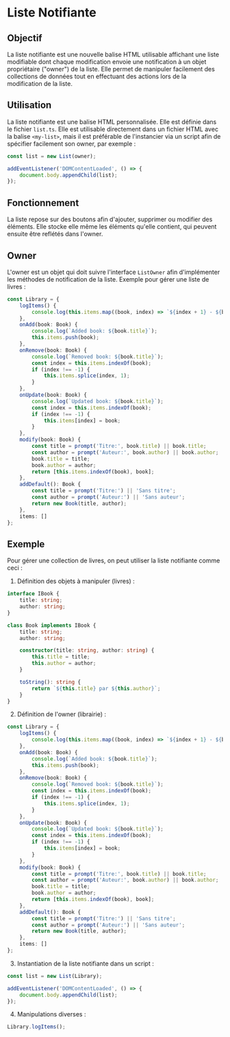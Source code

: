 # Liste Notifiante

## Objectif
La liste notifiante est une nouvelle balise HTML utilisable affichant une liste modifiable dont chaque modification envoie une notification à un objet propriétaire ("owner") de la liste.
Elle permet de manipuler facilement des collections de données tout en effectuant des actions lors de la modification de la liste.

## Utilisation
La liste notifiante est une balise HTML personnalisée. Elle est définie dans le fichier `list.ts`. Elle est utilisable directement dans un fichier HTML avec la balise `<my-list>`, mais il est préférable de l'instancier via un script afin de spécifier facilement son owner, par exemple :
```typescript
const list = new List(owner);

addEventListener('DOMContentLoaded', () => {
    document.body.appendChild(list);
});
```

## Fonctionnement
La liste repose sur des boutons afin d'ajouter, supprimer ou modifier des éléments.
Elle stocke elle même les éléments qu'elle contient, qui peuvent ensuite être reflétés dans l'owner.

## Owner
L'owner est un objet qui doit suivre l'interface `ListOwner` afin d'implémenter les méthodes de notification de la liste.
Exemple pour gérer une liste de livres :
```typescript
const Library = {
    logItems() {
        console.log(this.items.map((book, index) => `${index + 1} - ${book.toString()}`).join('\n'));
    },
    onAdd(book: Book) {
        console.log(`Added book: ${book.title}`);
        this.items.push(book);
    },
    onRemove(book: Book) {
        console.log(`Removed book: ${book.title}`);
        const index = this.items.indexOf(book);
        if (index !== -1) {
            this.items.splice(index, 1);
        }
    },
    onUpdate(book: Book) {
        console.log(`Updated book: ${book.title}`);
        const index = this.items.indexOf(book);
        if (index !== -1) {
            this.items[index] = book;
        }
    },
    modify(book: Book) {
        const title = prompt('Titre:', book.title) || book.title;
        const author = prompt('Auteur:', book.author) || book.author;
        book.title = title;
        book.author = author;
        return [this.items.indexOf(book), book];
    },
    addDefault(): Book {
        const title = prompt('Titre:') || 'Sans titre';
        const author = prompt('Auteur:') || 'Sans auteur';
        return new Book(title, author);
    },
    items: []
};
```

## Exemple
Pour gérer une collection de livres, on peut utiliser la liste notifiante comme ceci :

1. Définition des objets à manipuler (livres) :
```typescript
interface IBook {
    title: string;
    author: string;
}

class Book implements IBook {
    title: string;
    author: string;

    constructor(title: string, author: string) {
        this.title = title;
        this.author = author;
    }

    toString(): string {
        return `${this.title} par ${this.author}`;
    }
}
```

2. Définition de l'owner (librairie) :
```typescript
const Library = {
    logItems() {
        console.log(this.items.map((book, index) => `${index + 1} - ${book.toString()}`).join('\n'));
    },
    onAdd(book: Book) {
        console.log(`Added book: ${book.title}`);
        this.items.push(book);
    },
    onRemove(book: Book) {
        console.log(`Removed book: ${book.title}`);
        const index = this.items.indexOf(book);
        if (index !== -1) {
            this.items.splice(index, 1);
        }
    },
    onUpdate(book: Book) {
        console.log(`Updated book: ${book.title}`);
        const index = this.items.indexOf(book);
        if (index !== -1) {
            this.items[index] = book;
        }
    },
    modify(book: Book) {
        const title = prompt('Titre:', book.title) || book.title;
        const author = prompt('Auteur:', book.author) || book.author;
        book.title = title;
        book.author = author;
        return [this.items.indexOf(book), book];
    },
    addDefault(): Book {
        const title = prompt('Titre:') || 'Sans titre';
        const author = prompt('Auteur:') || 'Sans auteur';
        return new Book(title, author);
    },
    items: []
};
```

3. Instantiation de la liste notifiante dans un script :
```typescript
const list = new List(Library);

addEventListener('DOMContentLoaded', () => {
    document.body.appendChild(list);
});
```

4. Manipulations diverses :
```typescript
Library.logItems();
```